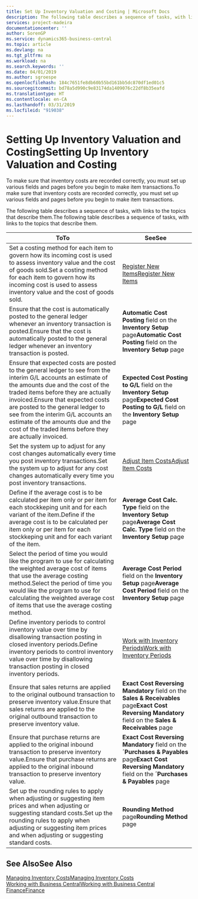 ```yaml
---
title: Set Up Inventory Valuation and Costing | Microsoft Docs
description: The following table describes a sequence of tasks, with links to the topics that describe them.
services: project-madeira
documentationcenter: ''
author: SorenGP
ms.service: dynamics365-business-central
ms.topic: article
ms.devlang: na
ms.tgt_pltfrm: na
ms.workload: na
ms.search.keywords: ''
ms.date: 04/01/2019
ms.author: sgroespe
ms.openlocfilehash: 184c7651fe8db60b55bd161bb5dc870df1ed01c5
ms.sourcegitcommit: bd78a5d990c9e83174da1409076c22df8b35eafd
ms.translationtype: HT
ms.contentlocale: en-CA
ms.lasthandoff: 03/31/2019
ms.locfileid: "919038"
---
```

# <a name="setting-up-inventory-valuation-and-costing"></a><span data-ttu-id="823cc-103">Setting Up Inventory Valuation and Costing</span><span class="sxs-lookup"><span data-stu-id="823cc-103">Setting Up Inventory Valuation and Costing</span></span>
<span data-ttu-id="823cc-104">To make sure that inventory costs are recorded correctly, you must set up various fields and pages before you begin to make item transactions.</span><span class="sxs-lookup"><span data-stu-id="823cc-104">To make sure that inventory costs are recorded correctly, you must set up various fields and pages before you begin to make item transactions.</span></span>

<span data-ttu-id="823cc-105">The following table describes a sequence of tasks, with links to the topics that describe them.</span><span class="sxs-lookup"><span data-stu-id="823cc-105">The following table describes a sequence of tasks, with links to the topics that describe them.</span></span>

|<span data-ttu-id="823cc-106">**To**</span><span class="sxs-lookup"><span data-stu-id="823cc-106">**To**</span></span>|<span data-ttu-id="823cc-107">**See**</span><span class="sxs-lookup"><span data-stu-id="823cc-107">**See**</span></span>|  
|------------|-------------|  
|<span data-ttu-id="823cc-108">Set a costing method for each item to govern how its incoming cost is used to assess inventory value and the cost of goods sold.</span><span class="sxs-lookup"><span data-stu-id="823cc-108">Set a costing method for each item to govern how its incoming cost is used to assess inventory value and the cost of goods sold.</span></span>|[<span data-ttu-id="823cc-109">Register New Items</span><span class="sxs-lookup"><span data-stu-id="823cc-109">Register New Items</span></span>](inventory-how-register-new-items.md)|  
|<span data-ttu-id="823cc-110">Ensure that the cost is automatically posted to the general ledger whenever an inventory transaction is posted.</span><span class="sxs-lookup"><span data-stu-id="823cc-110">Ensure that the cost is automatically posted to the general ledger whenever an inventory transaction is posted.</span></span>|<span data-ttu-id="823cc-111">**Automatic Cost Posting** field on the **Inventory Setup** page</span><span class="sxs-lookup"><span data-stu-id="823cc-111">**Automatic Cost Posting** field on the **Inventory Setup** page</span></span>|  
|<span data-ttu-id="823cc-112">Ensure that expected costs are posted to the general ledger to see from the interim G/L accounts an estimate of the amounts due and the cost of the traded items before they are actually invoiced.</span><span class="sxs-lookup"><span data-stu-id="823cc-112">Ensure that expected costs are posted to the general ledger to see from the interim G/L accounts an estimate of the amounts due and the cost of the traded items before they are actually invoiced.</span></span>|<span data-ttu-id="823cc-113">**Expected Cost Posting to G/L** field on the **Inventory Setup** page</span><span class="sxs-lookup"><span data-stu-id="823cc-113">**Expected Cost Posting to G/L** field on the **Inventory Setup** page</span></span>|  
|<span data-ttu-id="823cc-114">Set the system up to adjust for any cost changes automatically every time you post inventory transactions.</span><span class="sxs-lookup"><span data-stu-id="823cc-114">Set the system up to adjust for any cost changes automatically every time you post inventory transactions.</span></span>|[<span data-ttu-id="823cc-115">Adjust Item Costs</span><span class="sxs-lookup"><span data-stu-id="823cc-115">Adjust Item Costs</span></span>](inventory-how-adjust-item-costs.md)|  
|<span data-ttu-id="823cc-116">Define if the average cost is to be calculated per item only or per item for each stockkeping unit and for each variant of the item.</span><span class="sxs-lookup"><span data-stu-id="823cc-116">Define if the average cost is to be calculated per item only or per item for each stockkeping unit and for each variant of the item.</span></span>|<span data-ttu-id="823cc-117">**Average Cost Calc. Type** field on the **Inventory Setup** page</span><span class="sxs-lookup"><span data-stu-id="823cc-117">**Average Cost Calc. Type** field on the **Inventory Setup** page</span></span>|  
|<span data-ttu-id="823cc-118">Select the period of time you would like the program to use for calculating the weighted average cost of items that use the average costing method.</span><span class="sxs-lookup"><span data-stu-id="823cc-118">Select the period of time you would like the program to use for calculating the weighted average cost of items that use the average costing method.</span></span>|<span data-ttu-id="823cc-119">**Average Cost Period** field on the **Inventory Setup** page</span><span class="sxs-lookup"><span data-stu-id="823cc-119">**Average Cost Period** field on the **Inventory Setup** page</span></span>|  
|<span data-ttu-id="823cc-120">Define inventory periods to control inventory value over time by disallowing transaction posting in closed inventory periods.</span><span class="sxs-lookup"><span data-stu-id="823cc-120">Define inventory periods to control inventory value over time by disallowing transaction posting in closed inventory periods.</span></span>|[<span data-ttu-id="823cc-121">Work with Inventory Periods</span><span class="sxs-lookup"><span data-stu-id="823cc-121">Work with Inventory Periods</span></span>](finance-how-to-work-with-inventory-periods.md)|  
|<span data-ttu-id="823cc-122">Ensure that sales returns are applied to the original outbound transaction to preserve inventory value.</span><span class="sxs-lookup"><span data-stu-id="823cc-122">Ensure that sales returns are applied to the original outbound transaction to preserve inventory value.</span></span>|<span data-ttu-id="823cc-123">**Exact Cost Reversing Mandatory** field on the **Sales & Receivables** page</span><span class="sxs-lookup"><span data-stu-id="823cc-123">**Exact Cost Reversing Mandatory** field on the **Sales & Receivables** page</span></span>|  
|<span data-ttu-id="823cc-124">Ensure that purchase returns are applied to the original inbound transaction to preserve inventory value.</span><span class="sxs-lookup"><span data-stu-id="823cc-124">Ensure that purchase returns are applied to the original inbound transaction to preserve inventory value.</span></span>|<span data-ttu-id="823cc-125">**Exact Cost Reversing Mandatory** field on the **´Purchases & Payables** page</span><span class="sxs-lookup"><span data-stu-id="823cc-125">**Exact Cost Reversing Mandatory** field on the **´Purchases & Payables** page</span></span>|
|<span data-ttu-id="823cc-126">Set up the rounding rules to apply when adjusting or suggesting item prices and when adjusting or suggesting standard costs.</span><span class="sxs-lookup"><span data-stu-id="823cc-126">Set up the rounding rules to apply when adjusting or suggesting item prices and when adjusting or suggesting standard costs.</span></span>|<span data-ttu-id="823cc-127">**Rounding Method** page</span><span class="sxs-lookup"><span data-stu-id="823cc-127">**Rounding Method** page</span></span>|  

## <a name="see-also"></a><span data-ttu-id="823cc-128">See Also</span><span class="sxs-lookup"><span data-stu-id="823cc-128">See Also</span></span>  
[<span data-ttu-id="823cc-129">Managing Inventory Costs</span><span class="sxs-lookup"><span data-stu-id="823cc-129">Managing Inventory Costs</span></span>](finance-manage-inventory-costs.md)  
[<span data-ttu-id="823cc-130">Working with Business Central</span><span class="sxs-lookup"><span data-stu-id="823cc-130">Working with Business Central</span></span>](ui-work-product.md)  
[<span data-ttu-id="823cc-131">Finance</span><span class="sxs-lookup"><span data-stu-id="823cc-131">Finance</span></span>](finance.md)  
